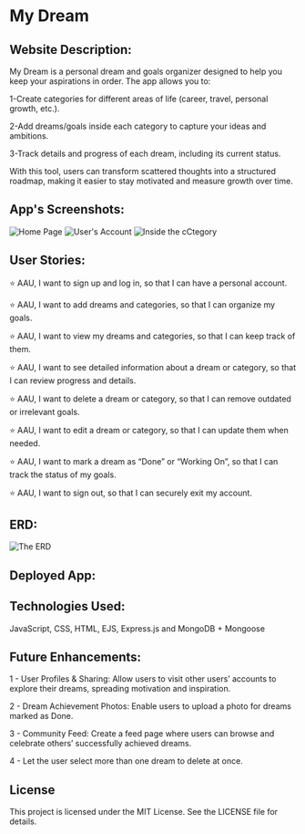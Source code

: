 # My Dream

## Website Description:

<p> My Dream is a personal dream and goals organizer designed to help you keep your aspirations in order. The app allows you to:

1-Create categories for different areas of life (career, travel, personal growth, etc.).

2-Add dreams/goals inside each category to capture your ideas and ambitions.

3-Track details and progress of each dream, including its current status.

With this tool, users can transform scattered thoughts into a structured roadmap, making it easier to stay motivated and measure growth over time.</p>

## App's Screenshots:
![Home Page](https://i.imgur.com/vE7piYv.png)
![User's Account](https://i.imgur.com/3yMXLuK.png)
![Inside the cCtegory](https://i.imgur.com/JTaFgvj.png)

##  User Stories:

⭐ AAU, I want to sign up and log in, so that I can have a personal account.<br>

⭐ AAU, I want to add dreams and categories, so that I can organize my goals.<br>

⭐ AAU, I want to view my dreams and categories, so that I can keep track of them.<br>

⭐ AAU, I want to see detailed information about a dream or category, so that I can review progress and details.<br>

⭐ AAU, I want to delete a dream or category, so that I can remove outdated or irrelevant goals.<br>

⭐ AAU, I want to edit a dream or category, so that I can update them when needed.<br>

⭐ AAU, I want to mark a dream as “Done” or “Working On”, so that I can track the status of my goals.<br>

⭐ AAU, I want to sign out, so that I can securely exit my account.<br>

##  ERD:
![The ERD](https://i.imgur.com/CRbvs7B.png)


## Deployed App:

## Technologies Used: 
JavaScript, CSS, HTML, EJS, Express.js and MongoDB + Mongoose<br>

## Future Enhancements:


1 - User Profiles & Sharing: Allow users to visit other users’ accounts to explore their dreams, spreading motivation and inspiration.<br>

2 - Dream Achievement Photos: Enable users to upload a photo for dreams marked as Done.<br>

3 - Community Feed: Create a feed page where users can browse and celebrate others’ successfully achieved dreams.<br>

4 - Let the user select more than one dream to delete at once.<br>


## License
This project is licensed under the MIT License. See the LICENSE file for details.

